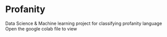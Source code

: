 # Profanity
Data Science &amp; Machine learning project for classifying profanity language 
Open the google colab file to view
